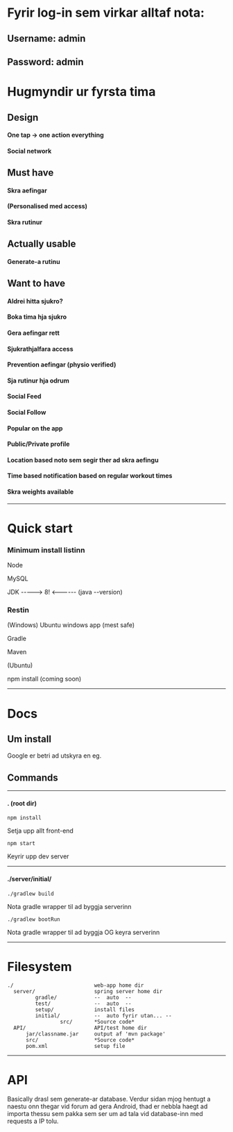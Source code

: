 
# Fyrir log-in sem virkar alltaf nota:

## Username: admin

## Password: admin



# Hugmyndir ur fyrsta tima


## Design

#### One tap -> one action everything

#### Social network



## Must have

#### Skra aefingar

#### (Personalised med access)

#### Skra rutinur



## Actually usable

#### Generate-a rutinu




## Want to have

#### Aldrei hitta sjukro?

#### Boka tima hja sjukro

#### Gera aefingar rett

#### Sjukrathjalfara access

#### Prevention aefingar (physio verified)

#### Sja rutinur hja odrum

#### Social Feed

#### Social Follow

#### Popular on the app

#### Public/Private profile

#### Location based noto sem segir ther ad skra aefingu

#### Time based notification based on regular workout times

#### Skra weights available

---

# Quick start


### Minimum install listinn

Node

MySQL

JDK -----> 8! <------ (java --version)

### Restin

(Windows) Ubuntu windows app (mest safe)

Gradle

Maven

(Ubuntu) 

npm install (coming soon)

---

# Docs

## Um install

Google er betri ad utskyra en eg.

## Commands

---

#### . (root dir)

`npm install`
  
  Setja upp allt front-end

`npm start`

  Keyrir upp dev server

---

#### ./server/initial/

`./gradlew build`   

  Nota gradle wrapper til ad byggja serverinn 

`./gradlew bootRun`   

  Nota gradle wrapper til ad byggja OG keyra serverinn 

---

# Filesystem

    ./                          web-app home dir
      server/                   spring server home dir
             gradle/            --  auto  --
             test/              --  auto  --
             setup/             install files
             initial/           --  auto fyrir utan... --
                     src/       *Source code*
      API/                      API/test home dir
          jar/classname.jar     output af 'mvn package'
          src/                  *Source code*
          pom.xml               setup file
                 
--- 

# API 

Basically drasl sem generate-ar database. Verdur sidan mjog hentugt a naestu
onn thegar vid forum ad gera Android, thad er nebbla haegt ad importa thessu
sem pakka sem ser um ad tala vid database-inn med requests a IP tolu.
